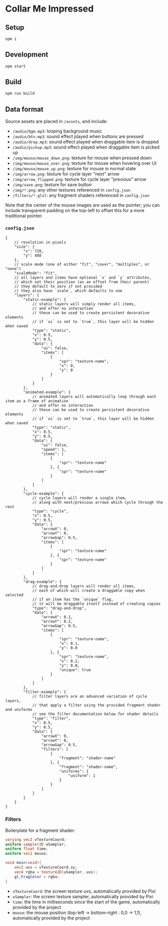 # Collar Me Impressed

## Setup

```sh
npm i
```

## Development

```sh
npm start
```

## Build

```sh
npm run build
```

## Data format

Source assets are placed in `/assets`, and include:

- `/audio/bgm.mp3`: looping background music
- `/audio/btn.mp3`: sound effect played when buttons are pressed
- `/audio/drop.mp3`: sound effect played when draggable item is dropped
- `/audio/pickup.mp3`: sound effect played when draggable item is picked up
- `/img/mouse/mouse_down.png`: texture for mouse when pressed down
- `/img/mouse/mouse_over.png`: texture for mouse when hovering over UI
- `/img/mouse/mouse_up.png`: texture for mouse in normal state
- `/img/arrow.png`: texture for cycle layer "next" arrow
- `/img/arrow_flipped.png`: texture for cycle layer "previous" arrow
- `/img/save.png`: texture for save button
- `/img/*.png`: any other textures referenced in `config.json`
- `/filters/*.glsl`: any fragment shaders referenced in `config.json`

Note that the center of the mouse images are used as the pointer; you can include transparent padding on the top-left to offset this for a more traditional pointer.

### `config.json`

```jsonc
{
	// resolution in pixels
	"size": {
		"x": 720,
		"y": 480
	},
	// scale mode (one of either "fit", "cover", "multiples", or "none")
	"scaleMode": "fit",
	// all layers and items have optional `x` and `y` attributes,
	// which set their position (as an offset from their parent)
	// they default to zero if not provided
	// they also have `scale`, which defaults to one
	"layers": {
		"static-example": {
			// static layers will simply render all items,
			// and offer no interaction
			// these can be used to create persistent decorative elements
			// if `ui` is set to `true`, this layer will be hidden when saved
			"type": "static",
			"x": 0.5,
			"y": 0.5,
			"data": {
				"ui": false,
				"items": [
					{
						"spr": "texture-name",
						"x": 0,
						"y": 0
					}
				]
			}
		},
		"animated-example": {
			// animated layers will automatically loop through each item as a frame of animation
			// and offer no interaction
			// these can be used to create persistent decorative elements
			// if `ui` is set to `true`, this layer will be hidden when saved
			"type": "static",
			"x": 0.5,
			"y": 0.5,
			"data": {
				"ui": false,
				"speed": 1,
				"items": [
					{
						"spr": "texture-name"
					}, {
						"spr": "texture-name"
					}
				]
			}
		},
		"cycle-example": {
			// cycle layers will render a single item,
			// along with next/previous arrows which cycle through the rest
			"type": "cycle",
			"x": 0.5,
			"y": 0.5,
			"data": {
				"arrowX": 0,
				"arrowY": 0,
				"arrowGap": 0.5,
				"items": [
					{
						"spr": "texture-name"
					}, {
						"spr": "texture-name"
					}
				]
			}
		},
		"drag-example": {
			// drag-and-drop layers will render all items,
			// each of which will create a draggable copy when selected
			// if an item has the `unique` flag,
			// it will be draggable itself instead of creating copies
			"type": "drag-and-drop",
			"data": {
				"arrowX": 0.1,
				"arrowY": 0.2,
				"arrowGap": 0.5,
				"items": [
					{
						"spr": "texture-name",
						"x": 0.1,
						"y": 0.0
					}, {
						"spr": "texture-name",
						"x": 0.2,
						"y": 0.0,
						"unique": true
					}
				]
			}
		},
		"filter-example": {
			// filter layers are an advanced variation of cycle layers,
			// that apply a filter using the provided fragment shader and uniforms
			// see the filter documentation below for shader details
			"type": "filter",
			"x": 0.5,
			"y": 0.5,
			"data": {
				"arrowX": 0,
				"arrowY": 0,
				"arrowGap": 0.5,
				"filters": [
					{
						"fragment": "shader-name"
					}, {
						"fragment": "shader-name",
						"uniforms": {
							"uniform": 1
						}
					}
				]
			}
		}
	}
}
```

### Filters

Boilerplate for a fragment shader:

```glsl
varying vec2 vTextureCoord;
uniform sampler2D uSampler;
uniform float time;
uniform vec2 mouse;

void main(void){
	vec2 uvs = vTextureCoord.xy;
	vec4 rgba = texture2D(uSampler, uvs);
	gl_FragColor = rgba;
}
```

- `vTextureCoord`: the screen texture uvs, automatically provided by Pixi
- `uSampler`: the screen texture sampler, automatically provided by Pixi
- `time`: the time in milliseconds since the start of the game, automatically provided by the project
- `mouse`: the mouse position (top-left -> bottom-right : 0,0 -> 1,1), automatically provided by the project
